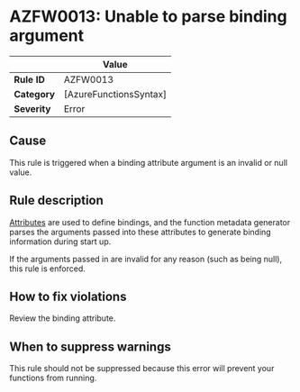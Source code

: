 # AZFW0013: Unable to parse binding argument

| | Value |
|-|-|
| **Rule ID** |AZFW0013|
| **Category** |[AzureFunctionsSyntax]|
| **Severity** |Error|

## Cause

This rule is triggered when a binding attribute argument is an invalid or null value.

## Rule description

[Attributes](https://learn.microsoft.com/en-us/dotnet/csharp/advanced-topics/reflection-and-attributes/) are used to define bindings, and the function metadata generator parses the arguments passed into these attributes to generate binding information during start up.

If the arguments passed in are invalid for any reason (such as being null), this rule is enforced.

## How to fix violations

Review the binding attribute.

## When to suppress warnings

This rule should not be suppressed because this error will prevent your functions from running.
